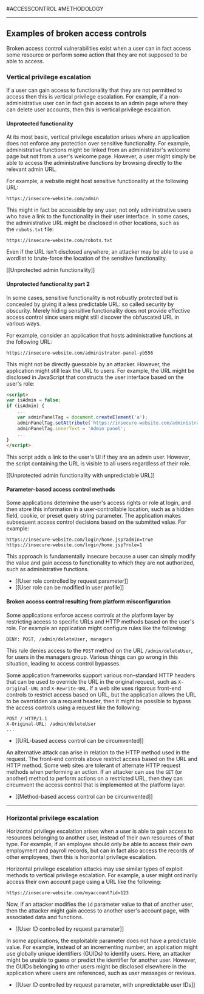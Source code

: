 #ACCESSCONTROL 
#METHODOLOGY 
<hr>

## Examples of broken access controls

Broken access control vulnerabilities exist when a user can in fact access some resource or perform some action that they are not supposed to be able to access.

### Vertical privilege escalation

If a user can gain access to functionality that they are not permitted to access then this is vertical privilege escalation. For example, if a non-administrative user can in fact gain access to an admin page where they can delete user accounts, then this is vertical privilege escalation.

#### Unprotected functionality

At its most basic, vertical privilege escalation arises where an application does not enforce any protection over sensitive functionality. For example, administrative functions might be linked from an administrator's welcome page but not from a user's welcome page. However, a user might simply be able to access the administrative functions by browsing directly to the relevant admin URL.

For example, a website might host sensitive functionality at the following URL:

`https://insecure-website.com/admin`

This might in fact be accessible by any user, not only administrative users who have a link to the functionality in their user interface. In some cases, the administrative URL might be disclosed in other locations, such as the `robots.txt` file:

`https://insecure-website.com/robots.txt`

Even if the URL isn't disclosed anywhere, an attacker may be able to use a wordlist to brute-force the location of the sensitive functionality.

[[Unprotected admin functionality]]

#### Unprotected functionality part 2

In some cases, sensitive functionality is not robustly protected but is concealed by giving it a less predictable URL: so called security by obscurity. Merely hiding sensitive functionality does not provide effective access control since users might still discover the obfuscated URL in various ways.

For example, consider an application that hosts administrative functions at the following URL:

`https://insecure-website.com/administrator-panel-yb556`

This might not be directly guessable by an attacker. However, the application might still leak the URL to users. For example, the URL might be disclosed in JavaScript that constructs the user interface based on the user's role:

```HTML
<script> 
var isAdmin = false; 
if (isAdmin) { 
	... 
	var adminPanelTag = document.createElement('a'); 
    adminPanelTag.setAttribute('https://insecure-website.com/administrator-panel-yb556'); 
    adminPanelTag.innerText = 'Admin panel'; 
	... 
} 
</script>
```

This script adds a link to the user's UI if they are an admin user. However, the script containing the URL is visible to all users regardless of their role.

[[Unprotected admin functionality with unpredictable URL]]

#### Parameter-based access control methods

Some applications determine the user's access rights or role at login, and then store this information in a user-controllable location, such as a hidden field, cookie, or preset query string parameter. The application makes subsequent access control decisions based on the submitted value. For example:

`https://insecure-website.com/login/home.jsp?admin=true`
`https://insecure-website.com/login/home.jsp?role=1`

This approach is fundamentally insecure because a user can simply modify the value and gain access to functionality to which they are not authorized, such as administrative functions.

- [[User role controlled by request parameter]]
- [[User role can be modified in user profile]]

#### Broken access control resulting from platform misconfiguration

Some applications enforce access controls at the platform layer by restricting access to specific URLs and HTTP methods based on the user's role. For example an application might configure rules like the following:

```
DENY: POST, /admin/deleteUser, managers
```

This rule denies access to the `POST` method on the URL `/admin/deleteUser`, for users in the managers group. Various things can go wrong in this situation, leading to access control bypasses.

Some application frameworks support various non-standard HTTP headers that can be used to override the URL in the original request, such as `X-Original-URL` and `X-Rewrite-URL`. If a web site uses rigorous front-end controls to restrict access based on URL, but the application allows the URL to be overridden via a request header, then it might be possible to bypass the access controls using a request like the following:

```HTTP
POST / HTTP/1.1 
X-Original-URL: /admin/deleteUser 
...
```


- [[URL-based access control can be circumvented]]

An alternative attack can arise in relation to the HTTP method used in the request. The front-end controls above restrict access based on the URL and HTTP method. Some web sites are tolerant of alternate HTTP request methods when performing an action. If an attacker can use the `GET` (or another) method to perform actions on a restricted URL, then they can circumvent the access control that is implemented at the platform layer.

- [[Method-based access control can be circumvented]]

<hr>

### Horizontal privilege escalation

Horizontal privilege escalation arises when a user is able to gain access to resources belonging to another user, instead of their own resources of that type. For example, if an employee should only be able to access their own employment and payroll records, but can in fact also access the records of other employees, then this is horizontal privilege escalation.

Horizontal privilege escalation attacks may use similar types of exploit methods to vertical privilege escalation. For example, a user might ordinarily access their own account page using a URL like the following:

```
https://insecure-website.com/myaccount?id=123
```

Now, if an attacker modifies the `id` parameter value to that of another user, then the attacker might gain access to another user's account page, with associated data and functions.

- [[User ID controlled by request parameter]]

In some applications, the exploitable parameter does not have a predictable value. For example, instead of an incrementing number, an application might use globally unique identifiers (GUIDs) to identify users. Here, an attacker might be unable to guess or predict the identifier for another user. However, the GUIDs belonging to other users might be disclosed elsewhere in the application where users are referenced, such as user messages or reviews.

- [[User ID controlled by request parameter, with unpredictable user IDs]]

